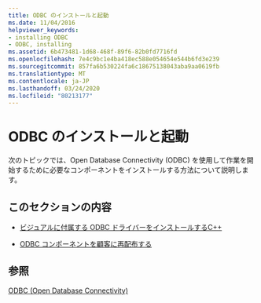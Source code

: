 ```yaml
---
title: ODBC のインストールと起動
ms.date: 11/04/2016
helpviewer_keywords:
- installing ODBC
- ODBC, installing
ms.assetid: 6b473481-1d68-468f-89f6-82b0fd7716fd
ms.openlocfilehash: 7e4c9bc1e4ba418ec588e054654e544b6fd3e239
ms.sourcegitcommit: 857fa6b530224fa6c18675138043aba9aa0619fb
ms.translationtype: MT
ms.contentlocale: ja-JP
ms.lasthandoff: 03/24/2020
ms.locfileid: "80213177"
---
```

# <a name="installing-and-getting-started-with-odbc"></a>ODBC のインストールと起動

次のトピックでは、Open Database Connectivity (ODBC) を使用して作業を開始するために必要なコンポーネントをインストールする方法について説明します。

## <a name="in-this-section"></a>このセクションの内容

- [ビジュアルに付属する ODBC ドライバーをインストールするC++](../../data/odbc/odbc-administrator.md)

- [ODBC コンポーネントを顧客に再配布する](../../data/odbc/odbc-basics.md)

## <a name="see-also"></a>参照

[ODBC (Open Database Connectivity)](../../data/odbc/open-database-connectivity-odbc.md)
